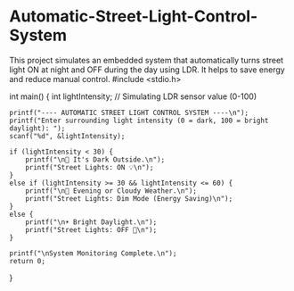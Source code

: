 # Automatic-Street-Light-Control-System
This project simulates an embedded system that automatically turns street light ON at night and OFF during the day using LDR. It helps to save energy and reduce manual control.
#include <stdio.h>

int main() {
    int lightIntensity; // Simulating LDR sensor value (0-100)
    
    printf("---- AUTOMATIC STREET LIGHT CONTROL SYSTEM ----\n");
    printf("Enter surrounding light intensity (0 = dark, 100 = bright daylight): ");
    scanf("%d", &lightIntensity);

    if (lightIntensity < 30) {
        printf("\n🌙 It's Dark Outside.\n");
        printf("Street Lights: ON 💡\n");
    } 
    else if (lightIntensity >= 30 && lightIntensity <= 60) {
        printf("\n🌆 Evening or Cloudy Weather.\n");
        printf("Street Lights: Dim Mode (Energy Saving)\n");
    } 
    else {
        printf("\n☀️ Bright Daylight.\n");
        printf("Street Lights: OFF 🚫\n");
    }

    printf("\nSystem Monitoring Complete.\n");
    return 0;
}
